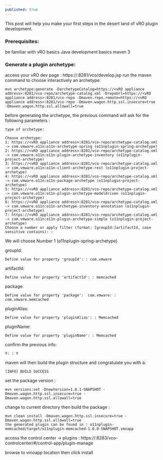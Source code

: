 ```yaml
---
published: true
---
```


This post will help you make your first steps in the desert land of vRO plugin development.

### Prerequisites:
be familiar with vRO basics
Java development basics
maven 3

### Generate a plugin archetype:
access your vRO dev page : https://:8281/vco/develop.jsp
run the maven command to choose interactively an archetype:

    mvn archetype:generate -DarchetypeCatalog=https://<vRO appliance address>:8281/vco-repo/archetype-catalog.xml -DrepoUrl=https://<vRO appliance address>:8281/vco-repo -Dmaven.repo.remote=https://<vRO appliance address>:8281/vco-repo -Dmaven.wagon.http.ssl.insecure=true -Dmaven.wagon.http.ssl.allowall=true

before generating the archetype, the previous command will ask for the following parameters :

    type of archetype:

    Choose archetype:
    1: https://<vRO appliance address>:8281/vco-repo/archetype-catalog.xml -> com.vmware.o11n:o11n-archetype-spring (o11nplugin-spring-archetype)
    2: https://<vRO appliance address>:8281/vco-repo/archetype-catalog.xml -> com.vmware.o11n:o11n-plugin-archetype-inventory (o11nplugin-project-archetype)
    3: https://<vRO appliance address>:8281/vco-repo/archetype-catalog.xml -> com.vmware.o11n:o11n-client-archetype-rest (o11nplugin-project-archetype)
    4: https://<vRO appliance address>:8281/vco-repo/archetype-catalog.xml -> com.vmware.o11n:o11n-package-archetype (o11nplugin-project-archetype)
    5: https://<vRO appliance address>:8281/vco-repo/archetype-catalog.xml -> com.vmware.o11n:o11n-plugin-archetype-modeldriven (o11nplugin-project-archetype)
    6: https://<vRO appliance address>:8281/vco-repo/archetype-catalog.xml -> com.vmware.o11n:o11n-archetype-inventory-annotation (o11nplugin-project-archetype)
    7: https://<vRO appliance address>:8281/vco-repo/archetype-catalog.xml -> com.vmware.o11n:o11n-plugin-archetype-simple (o11nplugin-project-archetype)
    Choose a number or apply filter (format: [groupId:]artifactId, case sensitive contains): :

We will choose Number 1 (o11nplugin-spring-archetype)

groupId:

    Define value for property 'groupId': : com.vmware
artifactId:

    Define value for property 'artifactId': : memcached
package:

    Define value for property 'package':  com.vmware: : com.vmware.memcached
pluginAlias:

    Define value for property 'pluginAlias': : Memcached
pluginName:

    Define value for property 'pluginName': : Memcached
confirm the previous info:

    Y: : Y
maven will then build the plugin structure and congratulate you with a:

    [INFO] BUILD SUCCESS
set the package version :

    mvn versions:set -DnewVersion=1.0.1-SNAPSHOT -Dmaven.wagon.http.ssl.insecure=true -Dmaven.wagon.http.ssl.allowall=true
change to current directory then build the package :

    mvn clean install -Dmaven.wagon.http.ssl.insecure=true -Dmaven.wagon.http.ssl.allowall=true
    the generated plugin can be found in : o11nplugin-memcached/target/o11nplugin-memcached-1.0.0-SNAPSHOT.vmoapp

access the control center -> plugins : https://:8283/vco-controlcenter/#/control-app/plugin-manage

browse to vmoapp location then click install
